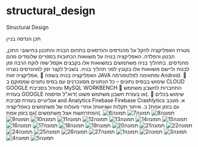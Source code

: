 # structural_design
Structural Design

תכן הנדסה בניין

מטרת האפליקציה להקל על מהנדסים והנדסאים בתחום הבניה
והתכנון בחישובי התכן, הבטון והפלדה.
האפליקציה בנויה על משוואות הכתובות בספרים שלומדים מהם
מהנדסים.
בתהליך בניה משתמשים במשוואות אלו בקבצים אקסל שזה לוקח
הרבה זמן לבנות וליישם משוואות אלו בקובץ לפני תהליך בניה.
בשביל לקצר זמן למהנדסים נוצרה אפליקציה זאת.
 האפליקציה בנויה בשפה JAVA ומתאימה לפלטפורמה Android.
 שימוש בבסיס נתונים – כל הנתונים מסונכרנים עם בסיס נתונים
שממוקם ב CLOUD GOOGLE ומנוהל בסביבת MySQL
WORKBENCH
 התחברות לחשבון משתמש בעזרת GOOGLE או בעזרת חשבון
משתמש פשוט )דוא"ל וסיסמה(.
 שימוש בכלים אנליטיים בעזרת סביבת and Analytics Firebase
Firebase Crashlytics
א. מעכב אחרי פעולות של משתמשים באפליקציה )גם בזמן אמת(
ב. איתור תקלות ושגיאות המתרחשות אצל משתמשים
)גם בזמן אמת(.
![תמונה6](https://user-images.githubusercontent.com/16803977/200957841-23709082-fa8a-4354-9006-f09d163c2bfd.png)
![תמונה7](https://user-images.githubusercontent.com/16803977/200957842-88d1af0c-cb1a-48ac-a287-25b8f05e3f4c.png)
![תמונה8](https://user-images.githubusercontent.com/16803977/200957845-fa0e9911-a554-4e5f-ae64-2cbb83753973.png)
![תמונה9](https://user-images.githubusercontent.com/16803977/200957847-5db61517-b862-4e56-98aa-0d5753d66d59.png)
![תמונה10](https://user-images.githubusercontent.com/16803977/200957850-b0e2fcf2-5ffd-4b3e-ba78-f72ede542980.png)
![תמונה11](https://user-images.githubusercontent.com/16803977/200957851-b4f44c71-1fa6-4d60-8672-494b4821613f.png)
![תמונה12](https://user-images.githubusercontent.com/16803977/200957854-efc63558-8049-4f71-8f85-98a9efc8b873.png)
![תמונה13](https://user-images.githubusercontent.com/16803977/200957857-89588cff-c785-4b58-a4de-22d1f9632ad0.png)
![תמונה14](https://user-images.githubusercontent.com/16803977/200957858-a18066d2-ee43-4ded-80e0-5f2c08d9ca6d.png)
![תמונה15](https://user-images.githubusercontent.com/16803977/200957860-e27deebd-a827-46bf-a814-5dbb33a5f5ce.png)
![תמונה16](https://user-images.githubusercontent.com/16803977/200957861-587b4e3f-70b4-49c8-be07-5c85ef449ba4.png)
![תמונה17](https://user-images.githubusercontent.com/16803977/200957863-f8cd1b98-7b5a-4be9-ad1b-171fe65a0580.png)
![תמונה18](https://user-images.githubusercontent.com/16803977/200957864-f40d2958-16f8-40cc-bd76-8d20e0457f52.png)
![תמונה19](https://user-images.githubusercontent.com/16803977/200957865-14a74faf-b726-4e9e-ba21-1812975696a3.png)
![תמונה20](https://user-images.githubusercontent.com/16803977/200957866-ef7fc838-7c82-4120-8823-7c207269ce37.png)
![תמונה21](https://user-images.githubusercontent.com/16803977/200957868-55e41b75-6e78-4498-9131-807a6fb8a0bb.png)
![תמונה22](https://user-images.githubusercontent.com/16803977/200957870-8acd9425-1d94-497c-be37-6aa397e4c974.png)
![תמונה24](https://user-images.githubusercontent.com/16803977/200957871-94e39357-67b8-4bd3-b175-fd1642b4bdac.png)
![תמונה25](https://user-images.githubusercontent.com/16803977/200957872-2579489d-1eae-440c-843f-a67d816a227c.png)
![תמונה26](https://user-images.githubusercontent.com/16803977/200957873-d8ae59c4-45fc-46e7-9066-ac8684d1afda.png)
![תמונה27](https://user-images.githubusercontent.com/16803977/200957876-2ed6be65-d891-4f16-9bc2-ad08afb17bad.png)
![תמונה1](https://user-images.githubusercontent.com/16803977/200957881-130867cc-7cf9-42f9-8c94-93979dbbaacd.png)
![תמונה2](https://user-images.githubusercontent.com/16803977/200957884-49264609-cce3-4f15-a9bd-8bea1d8087df.png)
![תמונה3](https://user-images.githubusercontent.com/16803977/200957886-b24a1d7e-a669-4368-bddf-91df638d216e.png)
![תמונה4](https://user-images.githubusercontent.com/16803977/200957887-34500dae-8250-4a97-98c3-3f4bef8e2ab6.png)
![תמונה5](https://user-images.githubusercontent.com/16803977/200957889-b123ed38-e748-4891-b16f-279fcc8a817c.png)
